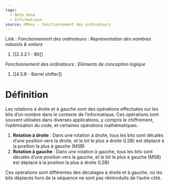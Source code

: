 ```yaml
---
tags:
  - Note_done
  - Informatique
source: UMons - Fonctionnement des ordinateurs
---
```


Link :
_Fonctionnement des ordinateurs : Représentation des nombres naturels & entiers_
1. [[2.3.2.1 - Bit]]

_Fonctionnement des ordinateurs : Eléments de conception logique_
1. [[4.5.8 - Barrel shifter]]

# Définition
Les rotations à droite et à gauche sont des opérations effectuées sur les bits d’un nombre dans le contexte de l’informatique. Ces opérations sont souvent utilisées dans diverses applications, y compris le chiffrement, l’optimisation du code, et certaines opérations mathématiques.
1. **Rotation à droite** : Dans une rotation à droite, tous les bits sont décalés d’une position vers la droite, et le bit le plus à droite (LSB) est déplacé à la position la plus à gauche (MSB)
2. **Rotation à gauche** : Dans une rotation à gauche, tous les bits sont décalés d’une position vers la gauche, et le bit le plus à gauche (MSB) est déplacé à la position la plus à droite (LSB)

Ces opérations sont différentes des décalages à droite et à gauche, où les bits déplacés hors de la séquence ne sont pas réintroduits de l’autre côté.
